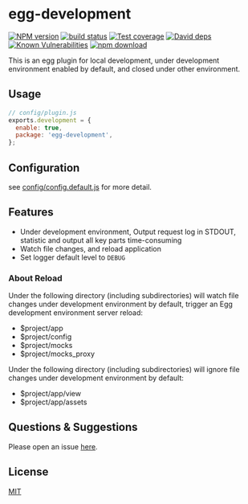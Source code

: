 # egg-development

[![NPM version][npm-image]][npm-url]
[![build status][travis-image]][travis-url]
[![Test coverage][codecov-image]][codecov-url]
[![David deps][david-image]][david-url]
[![Known Vulnerabilities][snyk-image]][snyk-url]
[![npm download][download-image]][download-url]

[npm-image]: https://img.shields.io/npm/v/egg-development.svg?style=flat-square
[npm-url]: https://npmjs.org/package/egg-development
[travis-image]: https://img.shields.io/travis/eggjs/egg-development.svg?style=flat-square
[travis-url]: https://travis-ci.org/eggjs/egg-development
[codecov-image]: https://img.shields.io/codecov/c/github/eggjs/egg-development.svg?style=flat-square
[codecov-url]: https://codecov.io/github/eggjs/egg-development?branch=master
[david-image]: https://img.shields.io/david/eggjs/egg-development.svg?style=flat-square
[david-url]: https://david-dm.org/eggjs/egg-development
[snyk-image]: https://snyk.io/test/npm/egg-development/badge.svg?style=flat-square
[snyk-url]: https://snyk.io/test/npm/egg-development
[download-image]: https://img.shields.io/npm/dm/egg-development.svg?style=flat-square
[download-url]: https://npmjs.org/package/egg-development

This is an egg plugin for local development, under development environment enabled by default, and closed under other environment.

## Usage

```js
// config/plugin.js
exports.development = {
  enable: true,
  package: 'egg-development',
};
```

## Configuration

see [config/config.default.js](https://github.com/eggjs/egg-development/blob/master/config/config.default.js) for more detail.

## Features

- Under development environment, Output request log in STDOUT, statistic and output all key parts time-consuming
- Watch file changes, and reload application
- Set logger default level to `DEBUG`

### About Reload

Under the following directory (including subdirectories) will watch file changes under development environment by default, trigger an Egg development environment server reload:

- $project/app
- $project/config
- $project/mocks
- $project/mocks_proxy

Under the following directory (including subdirectories) will ignore file changes under development environment by default:

- $project/app/view
- $project/app/assets

## Questions & Suggestions

Please open an issue [here](https://github.com/eggjs/egg/issues).

## License

[MIT](LICENSE)
